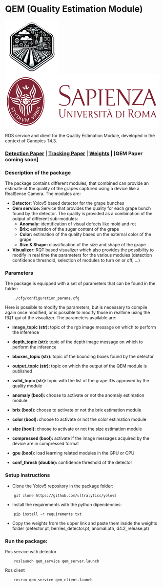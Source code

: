 # <strong> QEM (Quality Estimation Module) </strong>

<p>
<img src="./Figures/logo_smart.png"  height = "175" />
<img src="./Figures/sapienza.png" height = "175" />
</p>

ROS service and client for the Quality Estimation Module, developed in the context of Canopies T4.3.

### [Detection Paper](https://www.sciencedirect.com/science/article/pii/S0168169923000121) | [Tracking Paper](https://arxiv.org/abs/2309.13393) | [Weights](https://drive.google.com/drive/u/0/folders/1mVx0H72kgdhsQiCfR_dsBlBvEjItnG5_) | [QEM Paper coming soon]

### <strong> Description of the package </strong>
The package contains different modules, that combined can provide an estimate of the quality of the grapes captured using a device like a RealSense Camera. The modules are:

* <strong> Detector: </strong> Yolov5 based detector for the grape bunches
* <strong> Qem service: </strong> Service that provides the quality for each grape bunch found by the detector. The quality is provided as a combination of the output of different sub-modules:
    * <strong> Anomaly: </strong> identification of visual defects like mold and rot
    * <strong> Brix: </strong> estimation of the sugar content of the grape
    * <strong> Color: </strong> estimation of the quality based on the external color of the grape
    * <strong> Size & Shape: </strong> classification of the size and shape of the grape
* <strong> Visualizer: </strong> RQT based visualizer which also provides the possibility to modify in real time the parameters for the various modules (detection confidence threshold, selection of modules to turn on or off, ...)

### <strong> Parameters </strong>
The package is equipped with a set of parameters that can be found in the folder:
```
    ./cfg/configuration_params.cfg
```
Here is possible to modify the parameters, but is necessary to compile again once modified, or is possible to modify those in realtime using the RQT gui of the visualizer. The parameters available are:
* <strong> image_topic (str): </strong> topic of the rgb image message on which to perform the inference
* <strong> depth_topic (str): </strong> topic of the depth image message on which to perform the inference
* <strong> bboxes_topic (str): </strong> topic of the bounding boxes found by the detector
* <strong> output_topic (str): </strong> topic on which the output of the QEM module is published
* <strong> valid_topic (str): </strong> topic with the list of the grape IDs approved by the quality module

* <strong> anomaly (bool): </strong> choose to activate or not the anomaly estimation module
* <strong> brix (bool): </strong> choose to activate or not the brix estimation module
* <strong> color (bool): </strong> choose to activate or not the color estimation module
* <strong> size (bool): </strong> choose to activate or not the size estimation module

* <strong> compressed (bool): </strong> activate if the image messages acquired by the device are in compressed format
* <strong> gpu (bool): </strong> load learning related modules in the GPU or CPU
* <strong> conf_thresh (double): </strong> confidence threshold of the detector

### <strong> Setup instructions </strong>
* Clone the Yolov5 repository in the package folder:
```
    git clone https://github.com/ultralytics/yolov5
```

* Install the requirements with the python dipendencies:
```
    pip install -r requirements.txt
```

* Copy the weights from the upper link and paste them inside the weights folder (detector.pt, berries_detector.pt, anomal.pth, d4.2_release.pt)

### <strong> Run the package: </strong>
Ros service with detector
```
    roslaunch qem_service qem_server.launch
```
Ros client
```
    rosrun qem_service qem_client.launch
```
